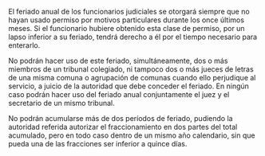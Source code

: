 El feriado anual de los funcionarios judiciales se otorgará siempre que no hayan usado permiso por motivos particulares durante los once últimos meses. Si el funcionario hubiere obtenido esta clase de permiso, por un lapso inferior a su feriado, tendrá derecho a él por el tiempo necesario para enterarlo.

No podrán hacer uso de este feriado, simultáneamente, dos o más miembros de un tribunal colegiado, ni tampoco dos o más jueces de letras de una misma comuna o agrupación de comunas cuando ello perjudique al servicio, a juicio de la autoridad que debe conceder el feriado. En ningún caso podrán hacer uso del feriado anual conjuntamente el juez y el secretario de un mismo tribunal.

No podrán acumularse más de dos períodos de feriado, pudiendo la autoridad referida autorizar el fraccionamiento en dos partes del total acumulado, pero en todo caso dentro de un mismo año calendario, sin que pueda una de las fracciones ser inferior a quince días.
